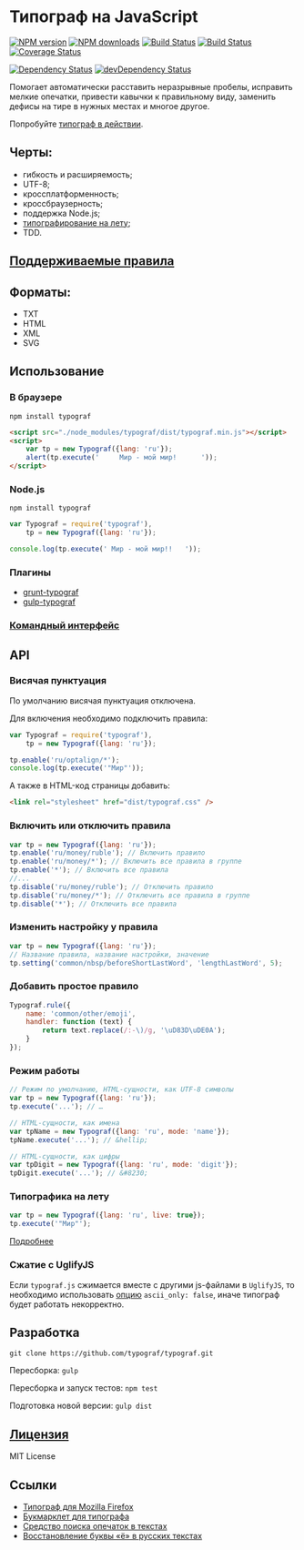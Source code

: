 Типограф на JavaScript
======================
[![NPM version](https://img.shields.io/npm/v/typograf.svg?style=flat)](https://www.npmjs.com/package/typograf)
[![NPM downloads](https://img.shields.io/npm/dm/typograf.svg?style=flat)](https://www.npmjs.com/package/typograf)
[![Build Status](https://img.shields.io/travis/typograf/typograf.svg?style=flat)](https://travis-ci.org/typograf/typograf)
[![Build Status](https://img.shields.io/appveyor/ci/hcodes/typograf/dev.svg?style=flat)](https://ci.appveyor.com/project/hcodes/typograf)
[![Coverage Status](https://img.shields.io/coveralls/typograf/typograf.svg?style=flat)](https://coveralls.io/r/typograf/typograf)

[![Dependency Status](https://img.shields.io/david/typograf/typograf.svg?style=flat)](https://david-dm.org/typograf/typograf) [![devDependency Status](https://img.shields.io/david/dev/typograf/typograf.svg?style=flat)](https://david-dm.org/typograf/typograf#info=devDependencies)

Помогает автоматически расставить неразрывные пробелы, исправить мелкие опечатки, привести кавычки к правильному виду, заменить дефисы на тире в нужных местах и многое другое.

Попробуйте [типограф в действии](https://typograf.github.io).

## Черты:
 + гибкость и расширяемость;
 + UTF-8;
 + кроссплатформенность;
 + кроссбраузерность;
 + поддержка Node.js;
 + [типографирование на лету](https://github.com/typograf/jquery-typograf);
 + TDD.

## [Поддерживаемые правила](./docs/RULES.ru.md)

## Форматы:
 + TXT
 + HTML
 + XML
 + SVG

## Использование

### В браузере
```
npm install typograf
```

```HTML
<script src="./node_modules/typograf/dist/typograf.min.js"></script>
<script>
    var tp = new Typograf({lang: 'ru'});
    alert(tp.execute('     Мир - мой мир!      '));
</script>
```

### Node.js
```
npm install typograf
```

```JavaScript
var Typograf = require('typograf'),
    tp = new Typograf({lang: 'ru'});

console.log(tp.execute(' Мир - мой мир!!   '));
```

### Плагины
 + [grunt-typograf](https://github.com/typograf/grunt-typograf)
 + [gulp-typograf](https://github.com/typograf/gulp-typograf)

### [Командный интерфейс](https://github.com/typograf/typograf-cli)

## API
### Висячая пунктуация
По умолчанию висячая пунктуация отключена.

Для включения необходимо подключить правила:
```JavaScript
var Typograf = require('typograf'),
    tp = new Typograf({lang: 'ru'});

tp.enable('ru/optalign/*');
console.log(tp.execute('"Мир"'));
```

А также в HTML-код страницы добавить:
```HTML
<link rel="stylesheet" href="dist/typograf.css" />
```

### Включить или отключить правила
```JavaScript
var tp = new Typograf({lang: 'ru'});
tp.enable('ru/money/ruble'); // Включить правило
tp.enable('ru/money/*'); // Включить все правила в группе
tp.enable('*'); // Включить все правила
//...
tp.disable('ru/money/ruble'); // Отключить правило
tp.disable('ru/money/*'); // Отключить все правила в группе
tp.disable('*'); // Отключить все правила
```

### Изменить настройку у правила
```JavaScript
var tp = new Typograf({lang: 'ru'});
// Название правила, название настройки, значение
tp.setting('common/nbsp/beforeShortLastWord', 'lengthLastWord', 5);
```

### Добавить простое правило
```JavaScript
Typograf.rule({
    name: 'common/other/emoji',
    handler: function (text) {
        return text.replace(/:-\)/g, '\uD83D\uDE0A');
    }
});
```

### Режим работы
```JavaScript
// Режим по умолчанию, HTML-сущности, как UTF-8 символы
var tp = new Typograf({lang: 'ru'});
tp.execute('...'); // …

// HTML-сущности, как имена
var tpName = new Typograf({lang: 'ru', mode: 'name'});
tpName.execute('...'); // &hellip;

// HTML-сущности, как цифры
var tpDigit = new Typograf({lang: 'ru', mode: 'digit'});
tpDigit.execute('...'); // &#8230;
```

### Типографика на лету
```JavaScript
var tp = new Typograf({lang: 'ru', live: true});
tp.execute('"Мир"');
```
[Подробнее](https://github.com/typograf/jquery-typograf)


### Сжатие с UglifyJS
Если `typograf.js` сжимается вместе с другими js-файлами в `UglifyJS`,
то необходимо использовать [опцию](http://lisperator.net/uglifyjs/compress) `ascii_only: false`, иначе типограф будет работать некорректно.


## Разработка
`git clone https://github.com/typograf/typograf.git`

Пересборка:
`gulp`

Пересборка и запуск тестов:
`npm test`

Подготовка новой версии:
`gulp dist`

## [Лицензия](./LICENSE.md)
MIT License


## Ссылки
+ [Типограф для Mozilla Firefox](https://addons.mozilla.org/ru/firefox/addon/typografy/)
+ [Букмарклет для типографа](https://github.com/typograf/bookmarklet)
+ [Средство поиска опечаток в текстах](https://github.com/hcodes/yaspeller)
+ [Восстановление буквы «ё» в русских текстах](https://github.com/hcodes/eyo)
